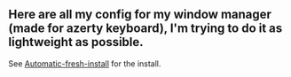 ## Here are all my config for my window manager (made for azerty keyboard), I'm trying to do it as lightweight as possible.

See [Automatic-fresh-install](https://github.com/maxlttr/Automatic-fresh-install) for the install. 

